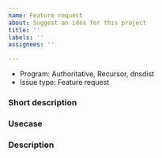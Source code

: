 ```yaml
---
name: Feature request
about: Suggest an idea for this project
title: ''
labels: ''
assignees: ''

---
```


<!-- Hi! Thanks for filing an issue. It will be read with care by human beings. Can we ask you to please fill out this template and not simply demand new features or send in complaints? Thanks! -->
<!-- Also please search the existing issues (both open and closed) to see if your report might be duplicate -->
<!-- Please don't file an issue when you have a support question, send support questions to the mailinglist or ask them on IRC (https://www.powerdns.com/opensource.html) -->

<!-- Tell us what is issue is about -->
 - Program: Authoritative, Recursor, dnsdist <!-- delete the ones that do not apply -->
 - Issue type: Feature request

### Short description
<!-- Explain in a few sentences what the issue/request is -->

### Usecase
<!-- Tell what you're trying to achieve, without describing _what_ the requested feature should do -->

### Description
<!-- Describe as extensively as possible what you want the software to do -->

